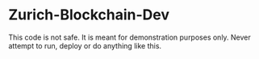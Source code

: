 # Zurich-Blockchain-Dev

This code is not safe. It is meant for demonstration purposes only. 
Never attempt to run, deploy or do anything like this.  
